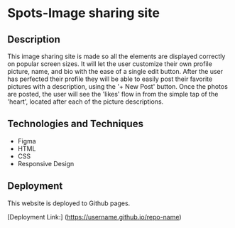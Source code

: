 # Spots-Image sharing site

## Description

This image sharing site is made so all the elements are displayed correctly on popular screen sizes. It will let the user customize their own profile picture, name, and bio with the ease of a single edit button. After the user has perfected their profile they will be able to easily post their favorite pictures with a description, using the '+ New Post' button. Once the photos are posted, the user will see the 'likes' flow in from the simple tap of the 'heart', located after each of the picture descriptions.

## Technologies and Techniques

- Figma
- HTML
- CSS
- Responsive Design

## Deployment

This website is deployed to Github pages.

[Deployment Link:] (https://username.github.io/repo-name)
